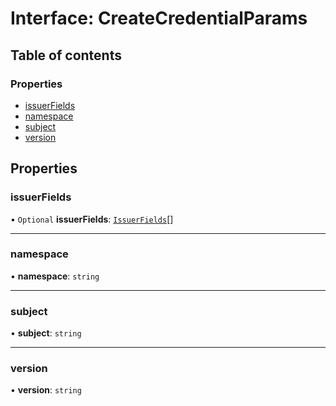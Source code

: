 # Interface: CreateCredentialParams

## Table of contents

### Properties

- [issuerFields](CreateCredentialParams.md#issuerfields)
- [namespace](CreateCredentialParams.md#namespace)
- [subject](CreateCredentialParams.md#subject)
- [version](CreateCredentialParams.md#version)

## Properties

### issuerFields

• `Optional` **issuerFields**: [`IssuerFields`](IssuerFields.md)[]

___

### namespace

• **namespace**: `string`

___

### subject

• **subject**: `string`

___

### version

• **version**: `string`

